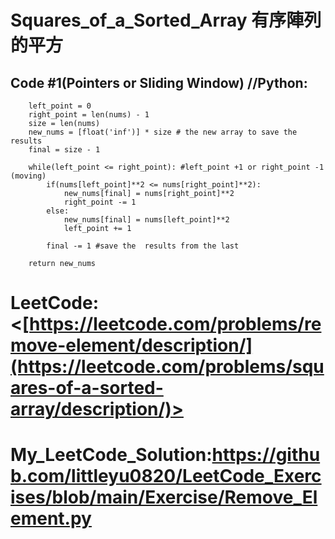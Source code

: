 # Squares_of_a_Sorted_Array 有序陣列的平方
##



## Code #1(Pointers or Sliding Window) //Python:
        left_point = 0
        right_point = len(nums) - 1
        size = len(nums)
        new_nums = [float('inf')] * size # the new array to save the results
        final = size - 1

        while(left_point <= right_point): #left_point +1 or right_point -1 (moving)
            if(nums[left_point]**2 <= nums[right_point]**2):
                new_nums[final] = nums[right_point]**2
                right_point -= 1
            else:
                new_nums[final] = nums[left_point]**2
                left_point += 1

            final -= 1 #save the  results from the last
            
        return new_nums


# LeetCode:<[https://leetcode.com/problems/remove-element/description/](https://leetcode.com/problems/squares-of-a-sorted-array/description/)>
# My_LeetCode_Solution:<https://github.com/littleyu0820/LeetCode_Exercises/blob/main/Exercise/Remove_Element.py>

